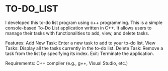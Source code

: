 # TO-DO_LIST
I developed this to-do list program using c++ programming.
This is a simple console-based To-Do List application written in C++. It allows users to manage their tasks with functionalities to add, view, and delete tasks.

Features:
Add New Task: Enter a new task to add to your to-do list.
View Tasks: Display all the tasks currently in the to-do list.
Delete Task: Remove a task from the list by specifying its index.
Exit: Terminate the application.

Requirements:
C++ compiler (e.g., g++, Visual Studio, etc.)
